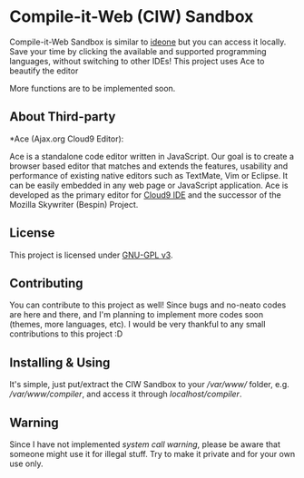 Compile-it-Web (CIW) Sandbox
============================

Compile-it-Web Sandbox is similar to [ideone](http://ideone.com) but you can access it locally. Save your time by clicking the available and supported
programming languages, without switching to other IDEs! This project uses Ace to beautify the editor

More functions are to be implemented soon.

About Third-party
------------------

*Ace (Ajax.org Cloud9 Editor):

Ace is a standalone code editor written in JavaScript. Our goal is to create a browser based editor that matches and extends the features, usability and performance of existing native editors such as TextMate, Vim or Eclipse. It can be easily embedded in any web page or JavaScript application. Ace is developed as the primary editor for [Cloud9 IDE](https://c9.io/) and the successor of the Mozilla Skywriter (Bespin) Project.

License
-------

This project is licensed under [GNU-GPL v3](https://www.gnu.org/licenses/gpl-3.0.html).

Contributing
------------

You can contribute to this project as well! Since bugs and no-neato codes are here and there, and I'm planning to implement more codes soon (themes, more languages, etc).
I would be very thankful to any small contributions to this project :D

Installing & Using
------------------

It's simple, just put/extract the CIW Sandbox to your _/var/www/_ folder, e.g. _/var/www/compiler_, and access it through _localhost/compiler_.

Warning
-------

Since I have not implemented _system call warning_, please be aware that someone might use it for illegal stuff. Try to make it private and for your own use only.
